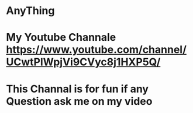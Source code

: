 # AnyThing

# My Youtube Channale https://www.youtube.com/channel/UCwtPlWpjVi9CVyc8j1HXP5Q/

# This Channal is for fun if any Question ask me on my video 

